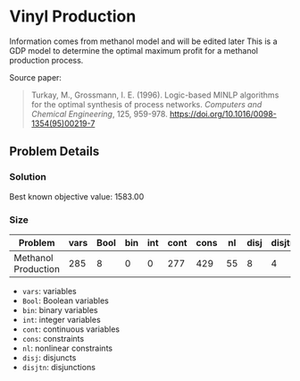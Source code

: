 # Vinyl Production 
Information comes from methanol model and will be edited later
This is a GDP model to determine the optimal maximum profit for a methanol production process.

Source paper:

> Turkay, M., Grossmann, I. E. (1996). Logic-based MINLP algorithms for the optimal synthesis of process networks. *Computers and Chemical Engineering*, 125, 959-978. https://doi.org/10.1016/0098-1354(95)00219-7

## Problem Details

### Solution

Best known objective value: 1583.00


### Size

| Problem   | vars | Bool | bin | int | cont | cons | nl | disj | disjtn |
|-----------|------|------|-----|-----|------|------|----|------|--------|
| Methanol Production | 285 | 8 | 0 | 0 | 277 | 429 | 55 | 8 | 4 |

- ``vars``: variables
- ``Bool``: Boolean variables
- ``bin``: binary variables
- ``int``: integer variables
- ``cont``: continuous variables
- ``cons``: constraints
- ``nl``: nonlinear constraints
- ``disj``: disjuncts
- ``disjtn``: disjunctions



